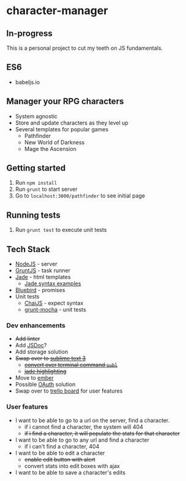 character-manager
=================

## In-progress

This is a personal project to cut my teeth on JS fundamentals.

## ES6

* babeljs.io

## Manager your RPG characters

* System agnostic 
* Store and update characters as they level up
* Several templates for popular games
  * Pathfinder
  * New World of Darkness
  * Mage the Ascension

## Getting started
1. Run `npm install` 
1. Run `grunt` to start server
1. Go to `localhost:3000/pathfinder` to see initial page
  
## Running tests
1. Run `grunt test` to execute unit tests

## Tech Stack

* [NodeJS](nodejs.org) - server
* [GruntJS](gruntjs.com) - task runner
* [Jade](http://jade-lang.com/) - html templates
  * [Jade syntax examples](http://naltatis.github.io/jade-syntax-docs/)
* [Bluebird](https://github.com/petkaantonov/bluebird) - promises
* Unit tests
  * [ChaiJS](http://chaijs.com/) - expect syntax
  * [grunt-mocha](https://github.com/kmiyashiro/grunt-mocha) - unit tests

### Dev enhancements
* ~~Add linter~~
* Add [JSDoc](http://usejsdoc.org/about-getting-started.html)?
* Add storage solution
* ~~Swap over to [sublime text 3](http://www.sublimetext.com/3)~~
  * ~~[convert over terminal command `subl`](https://www.sublimetext.com/docs/3/osx_command_line.html)~~
  * ~~[jade highlighting](https://sublime.wbond.net/packages/Jade)~~
* Move to [ember](http://emberjs.com/)
* Possible [OAuth](http://dailyjs.com/2014/11/14/grant/) solution
* Swap over to [trello board](https://trello.com/) for user features

### User features
* I want to be able to go to a url on the server, find a character.
  * if i cannot find a character, the system will 404
  * ~~if i find a character, it will populate the stats for that character~~
* I want to be able to go to any url and find a character
  * if i can't find a character, 404
* I want to be able to edit a character
  * ~~enable edit button with alert~~
  * convert stats into edit boxes with ajax
* I want to be able to save a character's edits

